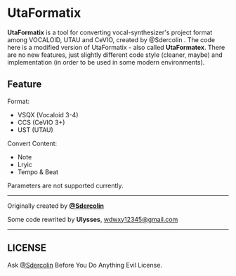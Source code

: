 # UtaFormatix

**UtaFormatix** is a tool for converting vocal-synthesizer's project format among VOCALOID, UTAU and CeVIO, created by @Sdercolin . The code here is a modified version of UtaFormatix -  also called **UtaFormatex**. There are no new features, just slightly different code style (cleaner, maybe) and implementation (in order to be used in some modern environments).

## Feature
Format:

* VSQX (Vocaloid 3-4)
* CCS (CeVIO 3+)
* UST (UTAU)

Convert Content:

* Note
* Lryic
* Tempo & Beat

Parameters are not supported currently.

---
Originally created by **[@Sdercolin](http://sdercolin.com/akatsuki/utaformatix/)**

Some code rewrited by **Ulysses**, wdwxy12345@gmail.com

---

## LICENSE

Ask [@Sdercolin](http://sdercolin.com/) Before You Do Anything Evil License.


